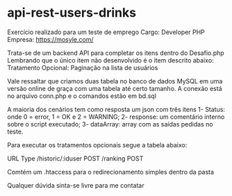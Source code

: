 # api-rest-users-drinks
Exercício realizado para um teste de emprego
Cargo: Developer PHP
Empresa: https://mosyle.com/

Trata-se de um backend API para completar os itens dentro do Desafio.php
Lembrando que o único item não desenvolvido é o item descrito abaixo:
  Tratamento Opcional:
    Paginação na lista de usuários

Vale ressaltar que criamos duas tabela no banco de dados MySQL em uma
versão online de graça com uma tabela até certo tamanho. A conexão está
no arquivo conn.php e o comandos estão em bd.sql

A maioria dos cenários tem como resposta um json com três itens
  1- Status: onde 0 = error, 1 = OK e 2 = WARNING;
  2- response: um comentário interno sobre o script executado;
  3- dataArray: array com as saídas pedidas no teste.

Para executar os tratamentos opcionais segue a tabela abaixo:

 URL	              Type
 /historic/:iduser	POST
 /ranking           POST

Comtém um .htaccess para o redirecionamento simples dentro da pasta

Qualquer dúvida sinta-se livre para me contatar
